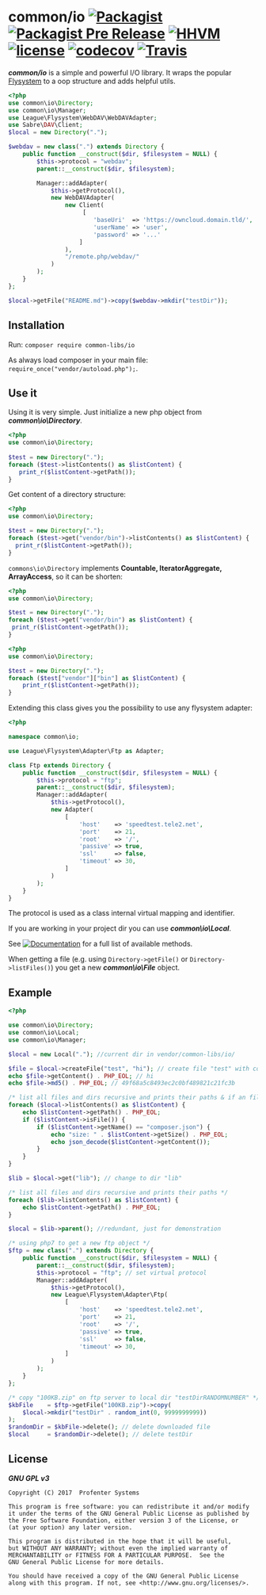 # common/io [![Packagist](https://img.shields.io/packagist/v/common-libs/io.svg?style=flat-square)](https://packagist.org/packages/common-libs/io) [![Packagist Pre Release](https://img.shields.io/packagist/vpre/common-libs/io.svg?style=flat-square)](https://packagist.org/packages/common-libs/io) [![HHVM](https://img.shields.io/hhvm/common-libs/io.svg?style=flat-square)](https://github.com/common-libs/io) [![license](https://img.shields.io/github/license/common-libs/io.svg?style=flat-square)](https://github.com/common-libs/io) [![codecov](https://codecov.io/gh/common-libs/io/branch/master/graph/badge.svg)](https://codecov.io/gh/common-libs/io) [![Travis](https://img.shields.io/travis/common-libs/io.svg?style=flat-square)](https://github.com/common-libs/io)

***common/io*** is a simple and powerful I/O library. It wraps the popular [Flysystem](https://flysystem.thephpleague.com/) 
to a oop structure and adds helpful utils.

````php
<?php
use common\io\Directory;
use common\io\Manager;
use League\Flysystem\WebDAV\WebDAVAdapter;
use Sabre\DAV\Client;
$local = new Directory(".");

$webdav = new class(".") extends Directory {
	public function __construct($dir, $filesystem = NULL) {
		$this->protocol = "webdav";
        parent::__construct($dir, $filesystem);

        Manager::addAdapter(
            $this->getProtocol(),
			new WebDAVAdapter(
				new Client(
					 [
						'baseUri'  => 'https://owncloud.domain.tld/',
						'userName' => 'user',
						'password' => '...'
					]
				),
				"/remote.php/webdav/"
			)
		);
	}
};

$local->getFile("README.md")->copy($webdav->mkdir("testDir"));
````
## Installation

Run: `composer require common-libs/io`

As always load composer in your main file: `require_once("vendor/autoload.php");`.

## Use it
Using it is very simple. Just initialize a new php object from ***common\io\Directory***.
 
 ````php
 <?php
 use common\io\Directory;
   
 $test = new Directory(".");
 foreach ($test->listContents() as $listContent) {
 	print_r($listContent->getPath());
 }
 ````
 Get content of a directory structure:
  ````php
  <?php
  use common\io\Directory;

  $test = new Directory(".");
  foreach ($test->get("vendor/bin")->listContents() as $listContent) {
  	print_r($listContent->getPath());
  }
  ````
  
 `commons\io\Directory` implements **Countable, IteratorAggregate, ArrayAccess**, so it can be shorten:
   ````php
   <?php
   use common\io\Directory;
 
   $test = new Directory(".");
   foreach ($test->get("vendor/bin") as $listContent) {
   	print_r($listContent->getPath());
   }
   ```` 
````php
<?php
use common\io\Directory;

$test = new Directory(".");
foreach ($test["vendor"]["bin"] as $listContent) {
    print_r($listContent->getPath());
}
```` 
   
 
 
 Extending this class gives you the possibility to use any flysystem adapter:

```php
<?php

namespace common\io;

use League\Flysystem\Adapter\Ftp as Adapter;

class Ftp extends Directory {
	public function __construct($dir, $filesystem = NULL) {
		$this->protocol = "ftp";
		parent::__construct($dir, $filesystem);
		Manager::addAdapter(
			$this->getProtocol(),
			new Adapter(
				[
					'host'    => 'speedtest.tele2.net',
					'port'    => 21,
					'root'    => '/',
					'passive' => true,
					'ssl'     => false,
					'timeout' => 30,
				]
			)
		);
	}
}
```
The protocol is used as a class internal virtual mapping and identifier.

If you are working in your project dir you can use  ***common\io\Local***.

See [![Documentation](https://img.shields.io/badge/Documentation-api-orange.svg?style=flat-square)](https://common-libs.github.io/io/) for a full list of available methods.

When getting a file (e.g. using `Directory->getFile()` or `Directory->listFiles()`) you get a new ***common\io\File*** object.

## Example
```php
<?php

use common\io\Directory;
use common\io\Local;
use common\io\Manager;

$local = new Local("."); //current dir in vendor/common-libs/io/

$file = $local->createFile("test", "hi"); // create file "test" with content hi
echo $file->getContent() . PHP_EOL; // hi
echo $file->md5() . PHP_EOL; // 49f68a5c8493ec2c0bf489821c21fc3b

/* list all files and dirs recursive and prints their paths & if an file "composer.json" is found more infos are printed */
foreach ($local->listContents() as $listContent) { 
	echo $listContent->getPath() . PHP_EOL;
	if ($listContent->isFile()) {
		if ($listContent->getName() == "composer.json") {
			echo "size: " . $listContent->getSize() . PHP_EOL;
			echo json_decode($listContent->getContent());
		}
	}
}

$lib = $local->get("lib"); // change to dir "lib"

/* list all files and dirs recursive and prints their paths */
foreach ($lib->listContents() as $listContent) {
	echo $listContent->getPath() . PHP_EOL;
}

$local = $lib->parent(); //redundant, just for demonstration

/* using php7 to get a new ftp object */
$ftp = new class(".") extends Directory {
	public function __construct($dir, $filesystem = NULL) {
		parent::__construct($dir, $filesystem);
		$this->protocol = "ftp"; // set virtual protocol
		Manager::addAdapter(
			$this->getProtocol(),
			new League\Flysystem\Adapter\Ftp(
				[
					'host'    => 'speedtest.tele2.net',
					'port'    => 21,
					'root'    => '/',
					'passive' => true,
					'ssl'     => false,
					'timeout' => 30,
				]
			)
		);
	}
};

/* copy "100KB.zip" on ftp server to local dir "testDirRANDOMNUMBER" */
$kbFile    = $ftp->getFile("100KB.zip")->copy(
	$local->mkdir("testDir" . random_int(0, 9999999999))
);
$randomDir = $kbFile->delete(); // delete downloaded file
$local     = $randomDir->delete(); // delete testDir
```
## License

*****GNU GPL v3*****

    Copyright (C) 2017  Profenter Systems

    This program is free software: you can redistribute it and/or modify
    it under the terms of the GNU General Public License as published by
    the Free Software Foundation, either version 3 of the License, or
    (at your option) any later version.

    This program is distributed in the hope that it will be useful,
    but WITHOUT ANY WARRANTY; without even the implied warranty of
    MERCHANTABILITY or FITNESS FOR A PARTICULAR PURPOSE.  See the
    GNU General Public License for more details.

    You should have received a copy of the GNU General Public License 
    along with this program. If not, see <http://www.gnu.org/licenses/>.
